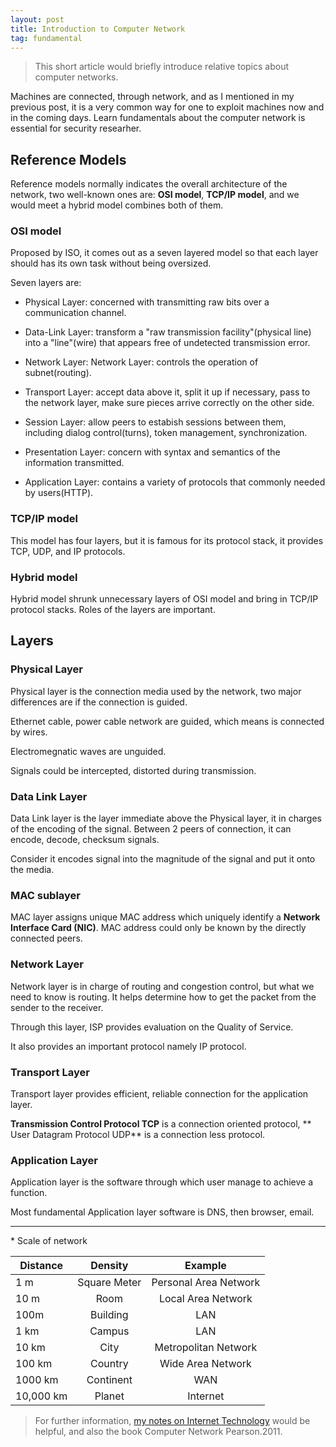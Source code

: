 ```yaml
---
layout: post
title: Introduction to Computer Network
tag: fundamental
---
```


> This short article would briefly introduce relative topics about computer networks.

Machines are connected, through network, and as I mentioned in my previous post, it is a very common way for one to exploit machines now and in the coming days. Learn fundamentals about the computer network is essential for security researher.

## Reference Models

Reference models normally indicates the overall architecture of the network, two well-known ones are: **OSI model**, **TCP/IP model**, and we would meet a hybrid model combines both of them.

### OSI model

Proposed by ISO, it comes out as a seven layered model so that each layer should has its own task without being oversized.

Seven layers are:

- Physical Layer: concerned with transmitting raw bits over a communication channel.

- Data-Link Layer: transform a "raw transmission facility"(physical line) into a "line"(wire) that appears free of undetected transmission error.

- Network Layer: Network Layer: controls the operation of subnet(routing).

- Transport Layer: accept data above it, split it up if necessary, pass to the network layer, make sure pieces arrive correctly on the other side.

- Session Layer: allow peers to estabish sessions between them, including dialog control(turns), token management, synchronization.

- Presentation Layer: concern with syntax and semantics of the information transmitted.

- Application Layer: contains a variety of protocols that commonly needed by users(HTTP).

### TCP/IP model

This model has four layers, but it is famous for its protocol stack, it provides TCP, UDP, and IP protocols.

### Hybrid model

Hybrid model shrunk unnecessary layers of OSI model and bring in TCP/IP protocol stacks. Roles of the layers are important.

## Layers

### Physical Layer

Physical layer is the connection media used by the network, two major differences are if the connection is guided.

Ethernet cable, power cable network are guided, which means is connected by wires.

Electromegnatic waves are unguided.

Signals could be intercepted, distorted during transmission.

### Data Link Layer

Data Link layer is the layer immediate above the Physical layer, it in charges of the encoding of the signal. Between 2 peers of connection, it can encode, decode, checksum signals.

Consider it encodes signal into the magnitude of the signal and put it onto the media.

### MAC sublayer

MAC layer assigns unique MAC address which uniquely identify a **Network Interface Card (NIC)**. MAC address could only be known by the directly connected peers.

### Network Layer

Network layer is in charge of routing and congestion control, but what we need to know is routing. It helps determine how to get the packet from the sender to the receiver.

Through this layer, ISP provides evaluation on the Quality of Service.

It also provides an important protocol namely IP protocol. 

### Transport Layer

Transport layer provides efficient, reliable connection for the application layer.

**Transmission Control Protocol TCP** is a connection oriented protocol, ** User Datagram Protocol UDP** is a connection less protocol.

### Application Layer

Application layer is the software through which user manage to achieve a function.

Most fundamental Application layer software is DNS, then browser, email.

---

\* Scale of network

| Distance | Density | Example |
| ------------------ |:-------:|:-------:|
| 1 m | Square Meter | Personal Area Network|
| 10 m | Room | Local Area Network |
| 100m | Building | LAN |
| 1 km | Campus | LAN |
| 10 km | City | Metropolitan Network |
| 100 km | Country | Wide Area Network |
| 1000 km | Continent | WAN |
| 10,000 km | Planet | Internet |

> For further information, <a href="https://github.com/happyren/Reading-notes/blob/master/Internet.md"> my notes on Internet Technology</a> would be helpful, and also the book Computer Network Pearson.2011. 